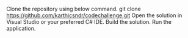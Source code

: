 Clone the repository using below command.
    git clone https://github.com/karthicsndr/codechallenge.git
Open the solution in Visual Studio or your preferred C# IDE.
Build the solution.
Run the application.
